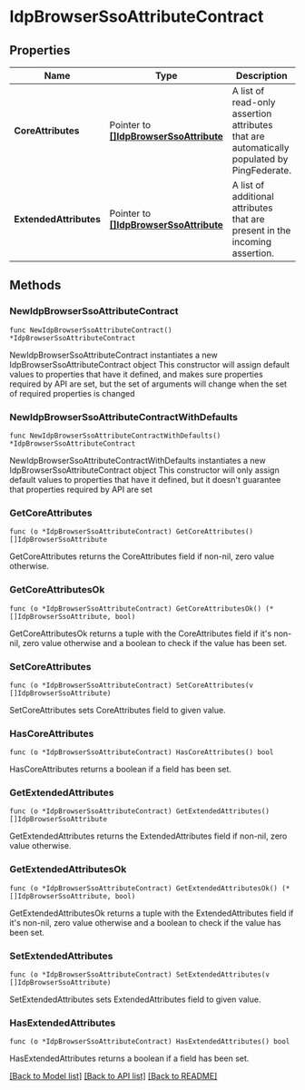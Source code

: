 # IdpBrowserSsoAttributeContract

## Properties

Name | Type | Description | Notes
------------ | ------------- | ------------- | -------------
**CoreAttributes** | Pointer to [**[]IdpBrowserSsoAttribute**](IdpBrowserSsoAttribute.md) | A list of read-only assertion attributes that are automatically populated by PingFederate. | [optional] 
**ExtendedAttributes** | Pointer to [**[]IdpBrowserSsoAttribute**](IdpBrowserSsoAttribute.md) | A list of additional attributes that are present in the incoming assertion. | [optional] 

## Methods

### NewIdpBrowserSsoAttributeContract

`func NewIdpBrowserSsoAttributeContract() *IdpBrowserSsoAttributeContract`

NewIdpBrowserSsoAttributeContract instantiates a new IdpBrowserSsoAttributeContract object
This constructor will assign default values to properties that have it defined,
and makes sure properties required by API are set, but the set of arguments
will change when the set of required properties is changed

### NewIdpBrowserSsoAttributeContractWithDefaults

`func NewIdpBrowserSsoAttributeContractWithDefaults() *IdpBrowserSsoAttributeContract`

NewIdpBrowserSsoAttributeContractWithDefaults instantiates a new IdpBrowserSsoAttributeContract object
This constructor will only assign default values to properties that have it defined,
but it doesn't guarantee that properties required by API are set

### GetCoreAttributes

`func (o *IdpBrowserSsoAttributeContract) GetCoreAttributes() []IdpBrowserSsoAttribute`

GetCoreAttributes returns the CoreAttributes field if non-nil, zero value otherwise.

### GetCoreAttributesOk

`func (o *IdpBrowserSsoAttributeContract) GetCoreAttributesOk() (*[]IdpBrowserSsoAttribute, bool)`

GetCoreAttributesOk returns a tuple with the CoreAttributes field if it's non-nil, zero value otherwise
and a boolean to check if the value has been set.

### SetCoreAttributes

`func (o *IdpBrowserSsoAttributeContract) SetCoreAttributes(v []IdpBrowserSsoAttribute)`

SetCoreAttributes sets CoreAttributes field to given value.

### HasCoreAttributes

`func (o *IdpBrowserSsoAttributeContract) HasCoreAttributes() bool`

HasCoreAttributes returns a boolean if a field has been set.

### GetExtendedAttributes

`func (o *IdpBrowserSsoAttributeContract) GetExtendedAttributes() []IdpBrowserSsoAttribute`

GetExtendedAttributes returns the ExtendedAttributes field if non-nil, zero value otherwise.

### GetExtendedAttributesOk

`func (o *IdpBrowserSsoAttributeContract) GetExtendedAttributesOk() (*[]IdpBrowserSsoAttribute, bool)`

GetExtendedAttributesOk returns a tuple with the ExtendedAttributes field if it's non-nil, zero value otherwise
and a boolean to check if the value has been set.

### SetExtendedAttributes

`func (o *IdpBrowserSsoAttributeContract) SetExtendedAttributes(v []IdpBrowserSsoAttribute)`

SetExtendedAttributes sets ExtendedAttributes field to given value.

### HasExtendedAttributes

`func (o *IdpBrowserSsoAttributeContract) HasExtendedAttributes() bool`

HasExtendedAttributes returns a boolean if a field has been set.


[[Back to Model list]](../README.md#documentation-for-models) [[Back to API list]](../README.md#documentation-for-api-endpoints) [[Back to README]](../README.md)


